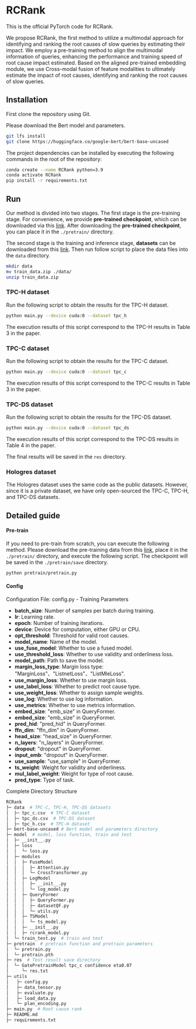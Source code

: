 # RCRank

This is the official PyTorch code for RCRank.

We propose RCRank, the first method to utilize a multimodal approach for identifying and ranking the root causes of slow queries by estimating their impact. We employ a pre-training method to align the multimodal information of queries, enhancing the performance and training speed of root cause impact estimated. Based on the aligned pre-trained embedding module, we use Cross-modal fusion of feature modalities to ultimately estimate the impact of root causes, identifying and ranking the root causes of slow queries.

## Installation
First clone the repository using Git.

Please download the Bert model and parameters.
```bash
git lfs install
git clone https://huggingface.co/google-bert/bert-base-uncased
```

The project dependencies can be installed by executing the following commands in the root of the repository:
```bash
conda create --name RCRank python=3.9
conda activate RCRank
pip install -r requirements.txt
```

## Run

Our method is divided into two stages. The first stage is the pre-training stage. For convenience, we provide **pre-trained checkpoint**, which can be downloaded via this [link](https://drive.google.com/file/d/1ar52Ih9ADbB4TX2NXE4PNfi4HdFfyv-t/view?usp=drive_link).
After downloading the **pre-trained checkpoint**, you can place it in the `./pretrain/` directory.

The second stage is the training and inference stage, **datasets** can be downloaded from this [link](https://drive.google.com/file/d/1u9Ne2fqSzzeQ1Nd24DeEeWUxyFddhexW/view?usp=sharing). Then run follow script to place the data files into the `data` directory.
```bash
mkdir data
mv train_data.zip ./data/
unzip train_data.zip
```

### TPC-H dataset
Run the following script to obtain the results for the TPC-H dataset.
```bash
python main.py --device cuda:0 --dataset tpc_h
```
The execution results of this script correspond to the TPC-H results in Table 3 in the paper.

### TPC-C dataset
Run the following script to obtain the results for the TPC-C dataset.
```bash
python main.py --device cuda:0 --dataset tpc_c
```
The execution results of this script correspond to the TPC-C results in Table 3 in the paper.

### TPC-DS dataset
Run the following script to obtain the results for the TPC-DS dataset.
```bash
python main.py --device cuda:0 --dataset tpc_ds
```
The execution results of this script correspond to the TPC-DS results in Table 4 in the paper.

The final results will be saved in the `res` directory.

### Hologres dataset

The Hologres dataset uses the same code as the public datasets. However, since it is a private dataset, we have only open-sourced the TPC-C, TPC-H, and TPC-DS datasets.

## Detailed guide

#### Pre-train

If you need to pre-train from scratch, you can execute the following method. Please download the pre-training data from this [link](https://drive.google.com/file/d/1ZkVLYl9gV5GnkD_Uv3G3a9VA-WrgRNhT/view?usp=drive_link), place it in the `./pretrain/` directory, and execute the following script. The checkpoint will be saved in the `./pretrain/save` directory.
```bash
python pretrain/pretrain.py
```

#### Config
Configuration File: config.py - Training Parameters

- **batch_size**: Number of samples per batch during training.
- **lr**: Learning rate.
- **epoch**: Number of training iterations.
- **device**: Device for computation, either GPU or CPU.
- **opt_threshold**: Threshold for valid root causes.
- **model_name**: Name of the model.
- **use_fuse_model**: Whether to use a fused model.
- **use_threshold_loss**: Whether to use validity and orderliness loss.
- **model_path**: Path to save the model.
- **margin_loss_type**: Margin loss type: "MarginLoss"、"ListnetLoss"、"ListMleLoss".
- **use_margin_loss**: Whether to use margin loss.
- **use_label_loss**: Whether to predict root cause type.
- **use_weight_loss**: Whether to assign sample weights.
- **use_log**: Whether to use log information.
- **use_metrics**: Whether to use metrics information.
- **embed_size**: "emb_size" in QueryFormer.
- **embed_size**: "emb_size" in QueryFormer.
- **pred_hid**: "pred_hid" in QueryFormer.
- **ffn_dim**: "ffn_dim" in QueryFormer.
- **head_size**: "head_size" in QueryFormer.
- **n_layers**: "n_layers" in QueryFormer.
- **dropout**: "dropout" in QueryFormer.
- **input_emb**: "dropout" in QueryFormer.
- **use_sample**: "use_sample" in QueryFormer.
- **ts_weight**: Weight for validity and orderliness.
- **mul_label_weight**: Weight for type of root cause.
- **pred_type**: Type of task.

Complete Directory Structure
```bash
RCRank
├─ data  # TPC-C, TPC-H, TPC-DS datasets
│  ├─ tpc_c.csv  # TPC-C dataset
│  ├─ tpc_ds.csv  # TPC-DS dataset
│  ├─ tpc_h.csv  # TPC-H dataset
├─ bert-base-uncased # Bert model and parameters directory
├─ model  # model, loss function, train and test
│  ├─ __init__.py
│  ├─ loss
│  │  └─ loss.py
│  ├─ modules
│  │  ├─ FuseModel
│  │  │  ├─ Attention.py
│  │  │  └─ CrossTransformer.py
│  │  ├─ LogModel
│  │  │  ├─ __init__.py
│  │  │  └─ log_model.py
│  │  ├─ QueryFormer
│  │  │  ├─ QueryFormer.py
│  │  │  ├─ datasetQF.py
│  │  │  └─ utils.py
│  │  ├─ TSModel
│  │  │  └─ ts_model.py
│  │  ├─ __init__.py
│  │  ├─ rcrank_model.py
│  └─ train_test.py  # train and test
├─ pretrain  # pretrain function and pretrain parameters
│  └─ pretrain.py  
│  └─ pretrain.pth  
├─ res  # Test result save directory
│  └─ GatePretrainModel tpc_c confidence eta0.07
│     └─ res.txt
├─ utils
│   ├─ config.py
│   ├─ data_tensor.py
│   ├─ evaluate.py
│   ├─ load_data.py
│   └─ plan_encoding.py
├─ main.py  # Root cause rank
├─ README.md
├─ requirements.txt
```

